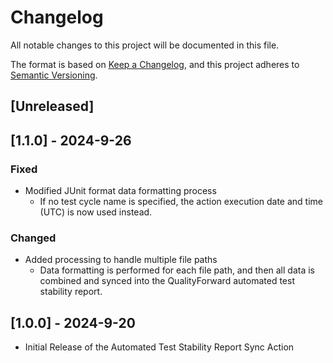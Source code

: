 # Changelog

All notable changes to this project will be documented in this file.

The format is based on [Keep a Changelog](https://keepachangelog.com/en/1.1.0/),
and this project adheres to [Semantic Versioning](https://semver.org/spec/v2.0.0.html).

## [Unreleased]

## [1.1.0] - 2024-9-26

### Fixed

- Modified JUnit format data formatting process
  - If no test cycle name is specified, the action execution date and time (UTC) is now used instead.

### Changed

- Added processing to handle multiple file paths
  - Data formatting is performed for each file path, and then all data is combined and synced into the QualityForward automated test stability report.

## [1.0.0] - 2024-9-20

- Initial Release of the Automated Test Stability Report Sync Action
